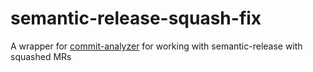 # semantic-release-squash-fix
A wrapper for [commit-analyzer](https://github.com/semantic-release/commit-analyzer) for working with semantic-release with squashed MRs

